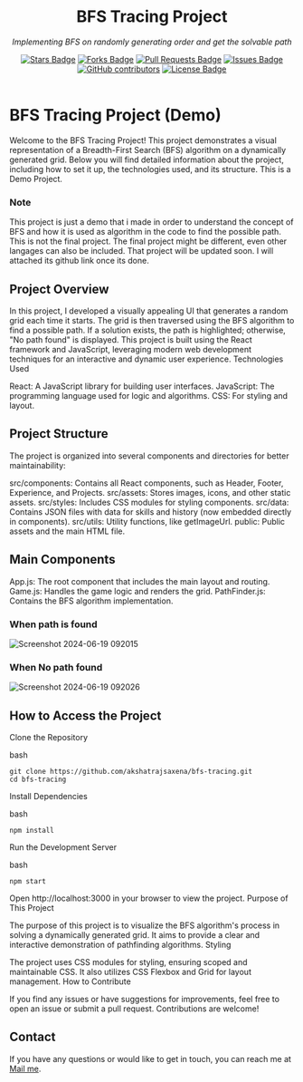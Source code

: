 <h1 align="center">BFS Tracing Project</h1>
<p align="center"><i>Implementing BFS on randomly generating order and get the solvable path</i></p>
<div align="center">
  <a href="https://github.com/akshatrajsaxena/bfs_tracing/stargazers"><img src="https://img.shields.io/github/stars/akshatrajsaxena/bfs_tracing" alt="Stars Badge"/></a>
  <a href="https://github.com/akshatrajsaxena/bfs_tracing/network/members"><img src="https://img.shields.io/github/forks/akshatrajsaxena/bfs_tracing" alt="Forks Badge"/></a>
  <a href="https://github.com/akshatrajsaxena/bfs_tracing/pulls"><img src="https://img.shields.io/github/issues-pr/akshatrajsaxena/bfs_tracing" alt="Pull Requests Badge"/></a>
  <a href="https://github.com/akshatrajsaxena/bfs_tracing/issues"><img src="https://img.shields.io/github/issues/akshatrajsaxena/bfs_tracing" alt="Issues Badge"/></a>
  <a href="https://github.com/akshatrajsaxena/bfs_tracing/graphs/contributors"><img alt="GitHub contributors" src="https://img.shields.io/github/contributors/akshatrajsaxena/bfs_tracing" ?color=2b9348"></a>
  <a href="https://github.com/akshatrajsaxena/bfs_tracing/blob/master/LICENSE"><img src="https://img.shields.io/github/license/akshatrajsaxena/bfs_tracing?color=2b9348" alt="License Badge"/></a>
</div>
<br>

# BFS Tracing Project (Demo)

Welcome to the BFS Tracing Project! This project demonstrates a visual representation of a Breadth-First Search (BFS) algorithm on a dynamically generated grid. Below you will find detailed information about the project, including how to set it up, the technologies used, and its structure. This is a Demo Project.

### Note
This project is just a demo that i made in order to understand the concept of BFS and how it is used as algorithm in the code to find the possible path. This is not the final project. The final project might be different, even other langages can also be included. That project will be updated soon. I will attached its github link once its done.

## Project Overview

In this project, I developed a visually appealing UI that generates a random grid each time it starts. The grid is then traversed using the BFS algorithm to find a possible path. If a solution exists, the path is highlighted; otherwise, "No path found" is displayed. This project is built using the React framework and JavaScript, leveraging modern web development techniques for an interactive and dynamic user experience.
Technologies Used

React: A JavaScript library for building user interfaces.
JavaScript: The programming language used for logic and algorithms.
CSS: For styling and layout.

## Project Structure

The project is organized into several components and directories for better maintainability:

src/components: Contains all React components, such as Header, Footer, Experience, and Projects.
src/assets: Stores images, icons, and other static assets.
src/styles: Includes CSS modules for styling components.
src/data: Contains JSON files with data for skills and history (now embedded directly in components).
src/utils: Utility functions, like getImageUrl.
public: Public assets and the main HTML file.

## Main Components
App.js: The root component that includes the main layout and routing.
Game.js: Handles the game logic and renders the grid.
PathFinder.js: Contains the BFS algorithm implementation.

### When path is found
![Screenshot 2024-06-19 092015](https://github.com/akshatrajsaxena/bfs_tracing/assets/119042958/d6928e06-8931-4ad2-9081-950f4795fbd3)


### When No path found
![Screenshot 2024-06-19 092026](https://github.com/akshatrajsaxena/bfs_tracing/assets/119042958/e712f864-a05f-4269-89db-f2cae287be04)

## How to Access the Project

Clone the Repository

bash
```
git clone https://github.com/akshatrajsaxena/bfs-tracing.git
cd bfs-tracing
```
Install Dependencies

bash
```
npm install
```
Run the Development Server

bash
```
npm start
```
Open http://localhost:3000 in your browser to view the project.
Purpose of This Project

The purpose of this project is to visualize the BFS algorithm's process in solving a dynamically generated grid. It aims to provide a clear and interactive demonstration of pathfinding algorithms.
Styling

The project uses CSS modules for styling, ensuring scoped and maintainable CSS. It also utilizes CSS Flexbox and Grid for layout management.
How to Contribute

If you find any issues or have suggestions for improvements, feel free to open an issue or submit a pull request. Contributions are welcome!

## Contact

If you have any questions or would like to get in touch, you can reach me at [Mail me](akshat22054@iiitd.ac.in).
